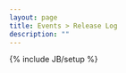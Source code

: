 ```yaml
---
layout: page
title: Events > Release Log
description: ""
---
```


{% include JB/setup %}


[AUTO_VER0]: <> (DO NOT CHANGE THIS LINE. The release script will add a release log here.)